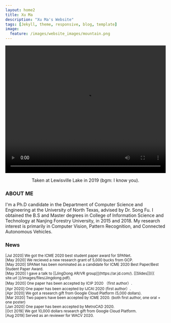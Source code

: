 ```yaml
---
layout: home2
title: Xu Ma
description: "Xu Ma's Website"
tags: [Jekyll, theme, responsive, blog, template]
image:
  feature: /images/website_images/mountain.png
---
```


<head>
	<script type="text/javascript" id="clustrmaps" src="//clustrmaps.com/map_v2.js?d=nZVN6A1C5JWQ90UFgxusFtml0ZIM9VfoU0ubdy7kM14&cl=ffffff&w=a"></script>
    <style type="text/css">
        figure{text-align: center;}
    </style>
</head>

<!-- <figure>
  <img src="{{ site.url }}/images/author_images/Optimized-Lei-Smoky_Mountain.JPG"/>
  <figcaption>Lei Mao at Smoky Mountain in 2015</figcaption>
</figure> -->
<video src="{{ site.url }}/images/author_images/video.mp4" width="100%" height="400" controls preload></video>
<center><figcaption>Taken at Lewisville Lake in 2019 (bgm: I know you).</figcaption></center>
 
### ABOUT ME
I'm a Ph.D candidate in the Department of Computer Science and Engineering at the University of North Texas, advised by Dr. Song Fu. I obtained the B.S and Master degrees in College of Information Science and Technology at Nanjing Forestry University, in 2015 and 2018. My research interest is primarily in Computer Vision, Pattern Recognition, and Connected Autonomous Vehicles.


### News
<small>
[Jul 2020] We got the ICME 2020 best student paper award for SPANet.<br> 
[May 2020] We recieved a new research grant of 5,000 bucks from GCP.<br>
[May 2020] SPANet has been nominated as a candidate for ICME 2020 Best Paper/Best Student Paper Award.<br>
[May 2020] I gave a talk to [[JingDong AR/VR group]](https://ar.jd.com/). [[Slides]]({{ site.url }}/images/files/Jingdong.pdf).<br>
[May 2020] One paper has been accepted by ICIP 2020 （first author）.<br>
[Apr 2020] One paper has been accepted by IJCAI 2020 (first author）.<br>
[Apr 2020] We got a research gift from Google Cloud Platform (5,000 dollars).<br>
[Mar 2020] Two papers have been accepted by ICME 2020. (both first author, one oral + one poster)<br>
[Jan 2020] One paper has been accepted by MetroCAD 2020.<br>
[Oct 2019] We got 10,000 dollars research gift from Google Cloud Platform.<br>
[Aug 2019] Served as an reviewer for WACV 2020. <br>
</small>